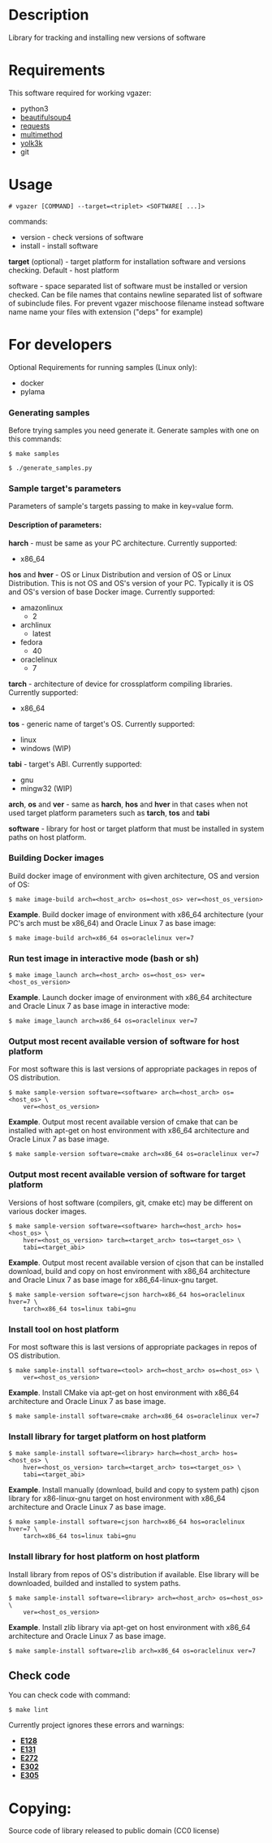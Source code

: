 # Description
Library for tracking and installing new versions of software

# Requirements
This software required for working vgazer:

* python3
* [beautifulsoup4](https://pypi.org/project/beautifulsoup4/)
* [requests](https://pypi.org/project/requests/)
* [multimethod](https://pypi.org/project/multimethod/)
* [yolk3k](https://pypi.org/project/yolk3k/)
* git

# Usage
```console
# vgazer [COMMAND] --target=<triplet> <SOFTWARE[ ...]>
```

commands:

- version - check versions of software
- install - install software

**target** (optional) - target platform for installation software and versions 
checking. Default - host platform

software - space separated list of software must be installed or version
checked. Can be file names that contains newline separated list of software of
subinclude files. For prevent vgazer mischoose filename instead software name
name your files with extension ("deps" for example)

# For developers
Optional Requirements for running samples (Linux only):

* docker
* pylama

### Generating samples
Before trying samples you need generate it.
Generate samples with one on this commands:
```console
$ make samples
```
```console
$ ./generate_samples.py
```
### Sample target's parameters
Parameters of sample's targets passing to make in key=value form.

#### Description of parameters:

**harch** - must be same as your PC architecture. Currently supported:

* x86_64

**hos** and **hver** - OS or Linux Distribution and version of OS or Linux
Distribution. This is not OS and OS's version of your PC. Typically it is OS
and OS's version of base Docker image. Currently supported:

* amazonlinux
    * 2
* archlinux
    * latest
* fedora
    * 40
* oraclelinux
    * 7

**tarch** - architecture of device for crossplatform compiling libraries.
Currently supported:

* x86_64

**tos** - generic name of target's OS. Currently supported:

* linux
* windows (WIP)

**tabi** - target's ABI. Currently supported:

* gnu
* mingw32 (WIP)

**arch**, **os** and **ver** - same as **harch**, **hos** and **hver** in that
cases when not used target platform parameters such as **tarch**, **tos** and
**tabi**

**software** - library for host or target platform that must be installed in system
paths on host platform.

### Building Docker images
Build docker image of environment with given architecture, OS and version of
OS:
```console
$ make image-build arch=<host_arch> os=<host_os> ver=<host_os_version>
```
**Example**. Build docker image of environment with x86_64 architecture (your
PC's arch must be x86_64) and Oracle Linux 7 as base image:
```console
$ make image-build arch=x86_64 os=oraclelinux ver=7
```

### Run test image in interactive mode (bash or sh)
```console
$ make image_launch arch=<host_arch> os=<host_os> ver=<host_os_version>
```
**Example**. Launch docker image of environment with x86_64 architecture and
Oracle Linux 7 as base image in interactive mode:
```console
$ make image_launch arch=x86_64 os=oraclelinux ver=7
```

### Output most recent available version of software for host platform
For most software this is last versions of appropriate packages in repos of OS
distribution.
```console
$ make sample-version software=<software> arch=<host_arch> os=<host_os> \
    ver=<host_os_version>
```
**Example**. Output most recent available version of cmake that can be
installed with apt-get on host environment with x86_64 architecture and Oracle
Linux 7 as base image.
```console
$ make sample-version software=cmake arch=x86_64 os=oraclelinux ver=7
```

### Output most recent available version of software for target platform
Versions of host software (compilers, git, cmake etc) may be different on
various docker images.
```console
$ make sample-version software=<software> harch=<host_arch> hos=<host_os> \
    hver=<host_os_version> tarch=<target_arch> tos=<target_os> \
    tabi=<target_abi>
```
**Example**. Output most recent available version of cjson that can be
installed download, build and copy on host environment with x86_64 architecture
and Oracle Linux 7 as base image for x86_64-linux-gnu target.
```console
$ make sample-version software=cjson harch=x86_64 hos=oraclelinux hver=7 \
    tarch=x86_64 tos=linux tabi=gnu
```

### Install tool on host platform
For most software this is last versions of appropriate packages in repos of OS
distribution.
```console
$ make sample-install software=<tool> arch=<host_arch> os=<host_os> \
    ver=<host_os_version>
```
**Example**. Install CMake via apt-get on host environment with x86_64
architecture and Oracle Linux 7 as base image.
```console
$ make sample-install software=cmake arch=x86_64 os=oraclelinux ver=7
```

### Install library for target platform on host platform
```console
$ make sample-install software=<library> harch=<host_arch> hos=<host_os> \
    hver=<host_os_version> tarch=<target_arch> tos=<target_os> \
    tabi=<target_abi>
```
**Example**. Install manually (download, build and copy to system path) cjson
library for x86-linux-gnu target on host environment with x86_64 architecture
and Oracle Linux 7 as base image.
```console
$ make sample-install software=cjson harch=x86_64 hos=oraclelinux hver=7 \
    tarch=x86_64 tos=linux tabi=gnu
```

### Install library for host platform on host platform
Install library from repos of OS's distribution if available. Else library will
be downloaded, builded and installed to system paths.
```console
$ make sample-install software=<library> arch=<host_arch> os=<host_os> \
    ver=<host_os_version>
```
**Example**. Install zlib library via apt-get on host environment with x86_64
architecture and Oracle Linux 7 as base image.
```console
$ make sample-install software=zlib arch=x86_64 os=oraclelinux ver=7
```

## Check code
You can check code with command:
```console
$ make lint
```
Currently project ignores these errors and warnings:

* [**E128**](https://www.flake8rules.com/rules/E128.html)
* [**E131**](https://www.flake8rules.com/rules/E131.html)
* [**E272**](https://www.flake8rules.com/rules/E272.html)
* [**E302**](https://www.flake8rules.com/rules/E302.html)
* [**E305**](https://www.flake8rules.com/rules/E305.html)

# Copying:
Source code of library released to public domain (CC0 license)
